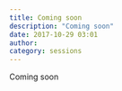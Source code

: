 ```yaml
---
title: Coming soon
description: "Coming soon"
date: 2017-10-29 03:01
author:
category: sessions
---
```

Coming soon